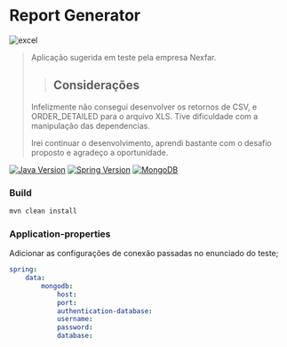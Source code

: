 # Report Generator 
![excel][excel-image]

> Aplicação sugerida em teste pela empresa Nexfar.
> > ## Considerações
> Infelizmente não consegui desenvolver os retornos de CSV,
> e ORDER_DETAILED para o arquivo XLS. 
> Tive dificuldade com a manipulação das dependencias.
> 
> Irei continuar o desenvolvimento, aprendi bastante com o desafio proposto e agradeço a oportunidade.

[![Java Version][java-image]][java-url]
[![Spring Version][spring-image]][spring-url]
[![MongoDB][mongodb-image]][mongodb-url]
### Build
```sh
mvn clean install
```

### Application-properties
Adicionar as configurações de conexão passadas no enunciado do teste;
```yml
spring:
    data:
        mongodb:
            host: 
            port:
            authentication-database: 
            username:
            password:
            database:
```


[excel-image]: https://img.shields.io/badge/Microsoft_Excel-217346?style=for-the-badge&logo=microsoft-excel&logoColor=white
[java-image]: https://img.shields.io/badge/Java-v17-brightgreen
[spring-image]: https://img.shields.io/badge/Spring--Boot-v3.0.6-brightgreen
[mongodb-image]: https://img.shields.io/badge/MongoDb-Spring--Data--JPA-brightgreen
[java-url]: https://docs.oracle.com/en/java/javase/17/
[spring-url]: https://mvnrepository.com/artifact/org.springframework.boot/spring-boot-dependencies/3.0.6
[mongodb-url]: https://mvnrepository.com/artifact/org.springframework.boot/spring-boot-starter-data-mongodb/3.0.6
